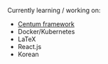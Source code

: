 Currently learning / working on:

* [Centum framework](https://github.com/SidRoberts/centum)
* Docker/Kubernetes
* LaTeX
* React.js
* Korean
